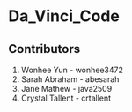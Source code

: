 # Da_Vinci_Code

## Contributors

1. Wonhee Yun - wonhee3472
2. Sarah Abraham - abesarah
3. Jane Mathew - java2509
4. Crystal Tallent - crtallent

